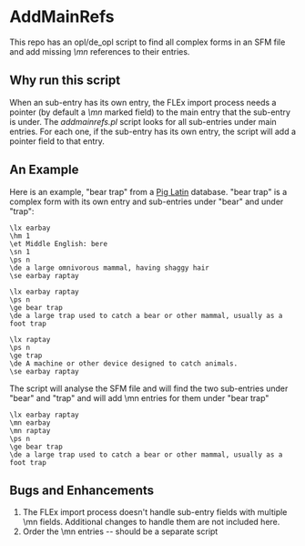 # AddMainRefs
This repo has an opl/de_opl script to find all complex forms in an SFM file and add missing *\\mn* references to their entries.

## Why run this script
When an sub-entry has its own entry, the FLEx import process needs a pointer (by default a *\\mn* marked field) to the main entry that the sub-entry is under. The *addmainrefs.pl* script looks for all sub-entries under main entries. For each one, if the sub-entry has its own entry, the script will add a pointer field to that entry.

## An Example
Here is an example, "bear trap" from a [Pig Latin](https://en.wikipedia.org/wiki/Pig_Latin) database. "bear trap" is a complex form with its own entry and sub-entries under "bear" and under "trap":

````SFM
\lx earbay
\hm 1
\et Middle English: bere
\sn 1
\ps n
\de a large omnivorous mammal, having shaggy hair
\se earbay raptay

\lx earbay raptay
\ps n
\ge bear trap
\de a large trap used to catch a bear or other mammal, usually as a foot trap

\lx raptay
\ps n
\ge trap
\de A machine or other device designed to catch animals.
\se earbay raptay
````

The script will analyse the SFM file and will find the two sub-entries under "bear" and "trap" and will add \mn entries for them under "bear trap"

````SFM
\lx earbay raptay
\mn earbay
\mn raptay
\ps n
\ge bear trap
\de a large trap used to catch a bear or other mammal, usually as a foot trap
````

## Bugs and Enhancements

1. The FLEx import process doesn't handle sub-entry fields with multiple \mn fields. Additional changes to handle them are not included here.
2. Order the \mn entries -- should be a separate script
